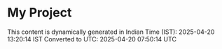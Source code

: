 # My Project

This content is dynamically generated in Indian Time (IST): 2025-04-20 13:20:14 IST
Converted to UTC: 2025-04-20 07:50:14 UTC
